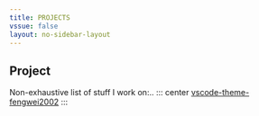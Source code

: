 ```yaml
---
title: PROJECTS
vssue: false
layout: no-sidebar-layout
---
```


## Project 

Non-exhaustive list of stuff I work on:.. 
::: center
[vscode-theme-fengwei2002](https://marketplace.visualstudio.com/items?itemName=psychonaut1f.fengwei2002)
:::
